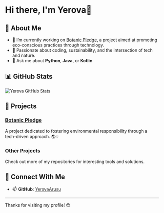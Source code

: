 # Hi there, I'm Yerova👋 

## 🌱 About Me
- 🔭 I’m currently working on [Botanic Pledge](https://github.com/YerovaArusu/botanicpledge), a project aimed at promoting eco-conscious practices through technology.
- 🌱 Passionate about coding, sustainability, and the intersection of tech and nature.
- 💬 Ask me about **Python**, **Java**, or **Kotlin**
## 📊 GitHub Stats
![Yerova GitHub Stats](https://github-readme-stats.vercel.app/api?username=YerovaArusu&show_icons=true&theme=radical)

## 🚀 Projects
### [Botanic Pledge](https://github.com/YerovaArusu/botanicpledge)
A project dedicated to fostering environmental responsibility through a tech-driven approach. 🌎💡

### [Other Projects](https://github.com/YerovaArusu?tab=repositories)
Check out more of my repositories for interesting tools and solutions.

## 🔗 Connect With Me
- 📫 **GitHub**: [YerovaArusu](https://github.com/YerovaArusu)

---

Thanks for visiting my profile! 😊

